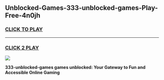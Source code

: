 
## Unblocked-Games-333-unblocked-games-Play-Free-4n0jh
<h3>
<a href="https://premium76.site?title=333-unblocked-games&ref=21A">CLICK TO PLAY</a></h3>
<hr>

<h3>
<a href="https://premium76.site?title=333-unblocked-games&ref=21A">CLICK 2 PLAY</a>
  
</h3>

<a href="https://premium76.site?title=333-unblocked-games&ref=21A"><img src="https://clearcache.store/games.png"></a>


**333-unblocked-games games unblocked: Your Gateway to Fun and Accessible Online Gaming**
